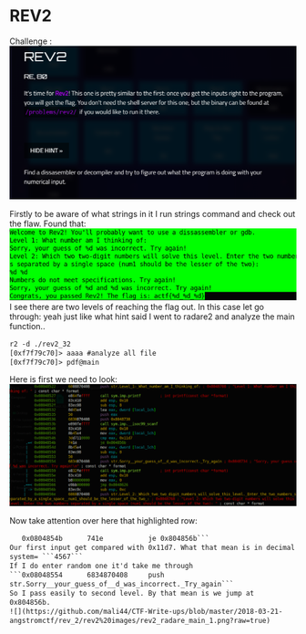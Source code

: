 # REV2
Challenge :
![](https://github.com/mali44/CTF-Write-ups/blob/master/2018-03-21-angstromctf/rev_2/rev_2.png?raw=true)


Firstly to be aware of what strings in it I run strings command and check out the flaw. Found that:
![](https://github.com/mali44/CTF-Write-ups/blob/master/2018-03-21-angstromctf/rev_2/rev2%20images/rev2_Strings.png?raw=true)
I see there are two levels of  reaching the flag out. In this case let go through:
yeah just like what hint said I went to radare2 and analyze the main function..

```
r2 -d ./rev2_32
[0xf7f79c70]> aaaa #analyze all file
[0xf7f79c70]> pdf@main
```
Here is first we need to look:
![](https://github.com/mali44/CTF-Write-ups/blob/master/2018-03-21-angstromctf/rev_2/rev2%20images/rev2_radare_main_1.png?raw=true)

Now take attention over here that highlighted row:
```0x08048546      3dd7110000     cmp eax, 0x11d7
   0x0804854b      741e           je 0x804856b```
Our first input get compared with 0x11d7. What that mean is in decimal system= ```4567```
If I do enter random one it'd take me through
```0x08048554      6834870408     push str.Sorry__your_guess_of__d_was_incorrect._Try_again```
So I pass easily to second level. By that mean is we jump at 0x804856b.
![](https://github.com/mali44/CTF-Write-ups/blob/master/2018-03-21-angstromctf/rev_2/rev2%20images/rev2_radare_main_1.png?raw=true)



